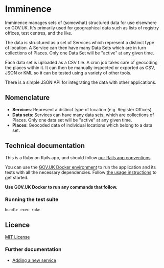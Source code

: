 # Imminence

Imminence manages sets of (somewhat) structured data for use elsewhere on GOV.UK. It's primarily used for geographical data such as lists of registry offices, test centres, and the like.

The data is structured as a set of Services which represent a distinct type of location. A Service can then have many Data Sets which are in turn collections of Places. Only one Data Set will be "active" at any given time.

Each data set is uploaded as a CSV file. A cron job takes care of geocoding the places within it. It can then be manually inspected or exported as CSV, JSON or KML so it can be tested using a variety of other tools.

There is a simple JSON API for integrating the data with other applications.

## Nomenclature

- **Services**: Represent a distinct type of location (e.g. Register Offices)
- **Data sets**: Services can have many data sets, which are collections of Places. Only one data set will be "active" at any given time.
- **Places**: Geocoded data of individual locations which belong to a data set.

## Technical documentation

This is a Ruby on Rails app, and should follow [our Rails app conventions](https://docs.publishing.service.gov.uk/manual/conventions-for-rails-applications.html).

You can use the [GOV.UK Docker environment](https://github.com/alphagov/govuk-docker) to run the application and its tests with all the necessary dependencies. Follow [the usage instructions](https://github.com/alphagov/govuk-docker#usage) to get started.

**Use GOV.UK Docker to run any commands that follow.**

### Running the test suite

```sh
bundle exec rake
```

## Licence

[MIT License](LICENCE)

### Further documentation

- [Adding a new service](docs/adding-a-new-service.md)
